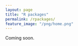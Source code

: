 ```yaml
---
layout: page
title: "R packages"
permalink: /rpackages/
feature_image: "/png/home.png"
---
```


Coming soon.